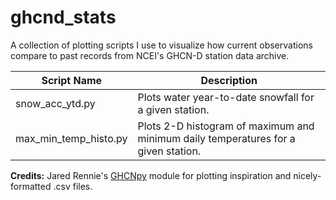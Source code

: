 # ghcnd_stats
A collection of plotting scripts I use to visualize how current observations compare to past records from NCEI's GHCN-D station data archive.

| Script Name | Description |
|--------------|--------------|
| snow_acc_ytd.py | Plots water year-to-date snowfall for a given station. |
| max_min_temp_histo.py | Plots 2-D histogram of maximum and minimum daily temperatures for a given station. |

**Credits:** Jared Rennie's [GHCNpy](https://github.com/jjrennie/GHCNpy) module for plotting inspiration and nicely-formatted .csv files.
